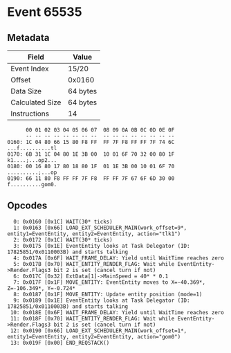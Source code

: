 # Event 65535

## Metadata

| Field           | Value    |
|-----------------|----------|
| Event Index     | 15/20    |
| Offset          | 0x0160   |
| Data Size       | 64 bytes |
| Calculated Size | 64 bytes |
| Instructions    | 14       |

```
      00 01 02 03 04 05 06 07  08 09 0A 0B 0C 0D 0E 0F
      -- -- -- -- -- -- -- --  -- -- -- -- -- -- -- --
0160: 1C 04 80 66 15 80 F8 FF  FF 7F F8 FF FF 7F 74 6C  ...f..........tl
0170: 6B 31 1C 04 80 1E 3B 00  10 01 6F 70 32 00 80 1F  k1....;...op2...
0180: 00 16 80 17 80 18 80 1F  01 1E 3B 00 10 01 6F 70  ..........;...op
0190: 66 11 80 F8 FF FF 7F F8  FF FF 7F 67 6F 6D 30 00  f..........gom0.
```

## Opcodes

```
  0: 0x0160 [0x1C] WAIT(30* ticks)
  1: 0x0163 [0x66] LOAD_EXT_SCHEDULER_MAIN(work_offset=9*, entity1=EventEntity, entity2=EventEntity, action="tlk1")
  2: 0x0172 [0x1C] WAIT(30* ticks)
  3: 0x0175 [0x1E] EventEntity looks at Task Delegator (ID: 17825851/0x0110003B) and starts talking
  4: 0x017A [0x6F] WAIT_FRAME_DELAY: Yield until WaitTime reaches zero
  5: 0x017B [0x70] WAIT_ENTITY_RENDER_FLAG: Wait while EventEntity->Render.Flags3 bit 2 is set (cancel turn if not)
  6: 0x017C [0x32] ExtData[1]->MainSpeed = 40* * 0.1
  7: 0x017F [0x1F] MOVE_ENTITY: EventEntity moves to X=-40.369*, Z=-106.349*, Y=-0.724*
  8: 0x0187 [0x1F] MOVE_ENTITY: Update entity position (mode=1)
  9: 0x0189 [0x1E] EventEntity looks at Task Delegator (ID: 17825851/0x0110003B) and starts talking
 10: 0x018E [0x6F] WAIT_FRAME_DELAY: Yield until WaitTime reaches zero
 11: 0x018F [0x70] WAIT_ENTITY_RENDER_FLAG: Wait while EventEntity->Render.Flags3 bit 2 is set (cancel turn if not)
 12: 0x0190 [0x66] LOAD_EXT_SCHEDULER_MAIN(work_offset=1*, entity1=EventEntity, entity2=EventEntity, action="gom0")
 13: 0x019F [0x00] END_REQSTACK()
```

